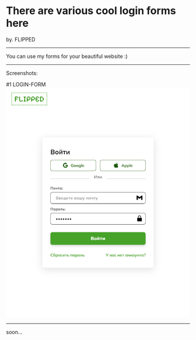 <h1>There are various cool login forms here</h1>
<p>by. FLIPPED</p>

---

You can use my forms for your beautiful website :)

---

Screenshots:

#1 LOGIN-FORM
![img.png](%231-form%2Fscreenshots%2Fimg.png)

---

soon...